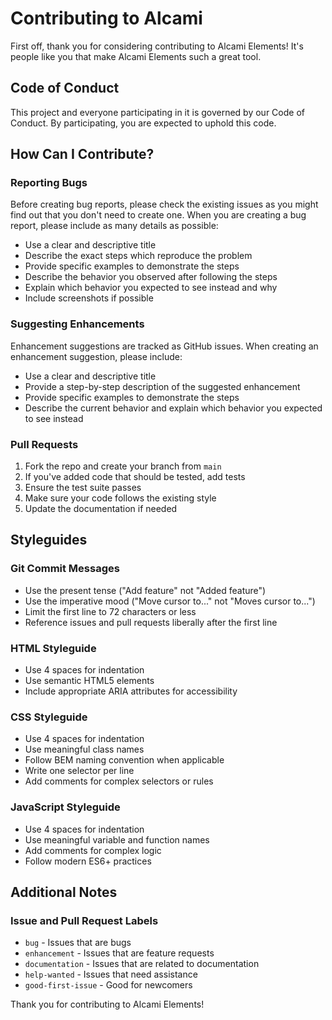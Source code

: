 # Contributing to Alcami 

First off, thank you for considering contributing to Alcami Elements! It's people like you that make Alcami Elements such a great tool.

## Code of Conduct

This project and everyone participating in it is governed by our Code of Conduct. By participating, you are expected to uphold this code.

## How Can I Contribute?

### Reporting Bugs

Before creating bug reports, please check the existing issues as you might find out that you don't need to create one. When you are creating a bug report, please include as many details as possible:

* Use a clear and descriptive title
* Describe the exact steps which reproduce the problem
* Provide specific examples to demonstrate the steps
* Describe the behavior you observed after following the steps
* Explain which behavior you expected to see instead and why
* Include screenshots if possible

### Suggesting Enhancements

Enhancement suggestions are tracked as GitHub issues. When creating an enhancement suggestion, please include:

* Use a clear and descriptive title
* Provide a step-by-step description of the suggested enhancement
* Provide specific examples to demonstrate the steps
* Describe the current behavior and explain which behavior you expected to see instead

### Pull Requests

1. Fork the repo and create your branch from `main`
2. If you've added code that should be tested, add tests
3. Ensure the test suite passes
4. Make sure your code follows the existing style
5. Update the documentation if needed

## Styleguides

### Git Commit Messages

* Use the present tense ("Add feature" not "Added feature")
* Use the imperative mood ("Move cursor to..." not "Moves cursor to...")
* Limit the first line to 72 characters or less
* Reference issues and pull requests liberally after the first line

### HTML Styleguide

* Use 4 spaces for indentation
* Use semantic HTML5 elements
* Include appropriate ARIA attributes for accessibility

### CSS Styleguide

* Use 4 spaces for indentation
* Use meaningful class names
* Follow BEM naming convention when applicable
* Write one selector per line
* Add comments for complex selectors or rules

### JavaScript Styleguide

* Use 4 spaces for indentation
* Use meaningful variable and function names
* Add comments for complex logic
* Follow modern ES6+ practices

## Additional Notes

### Issue and Pull Request Labels

* `bug` - Issues that are bugs
* `enhancement` - Issues that are feature requests
* `documentation` - Issues that are related to documentation
* `help-wanted` - Issues that need assistance
* `good-first-issue` - Good for newcomers

Thank you for contributing to Alcami Elements!
